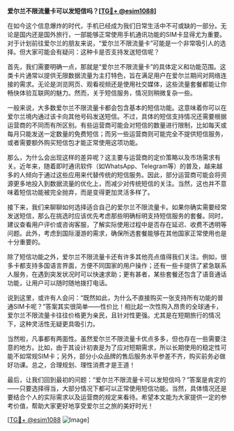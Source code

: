 **爱尔兰不限流量卡可以发短信吗？[[TG💪+ @esim1088](https://t.me/s/esim1088)]**

在如今这个信息爆炸的时代，手机已经成为我们日常生活中不可或缺的一部分。无论是国内还是国外旅行，一部能够正常使用手机通讯功能的SIM卡显得尤为重要。对于计划前往爱尔兰的朋友来说，“爱尔兰不限流量卡”可能是一个非常吸引人的选择。但大家可能会有疑问：这种卡是否支持发送短信呢？

首先，我们需要明确一点，那就是“爱尔兰不限流量卡”的具体定义和功能范围。这类卡片通常以提供无限数据流量为主打特色，旨在满足用户在爱尔兰期间对网络连接的需求。无论是浏览网页、观看视频还是使用社交媒体，这些流量套餐都能让你畅快体验互联网的魅力。然而，关于短信服务，情况则稍微复杂一些。

一般来说，大多数爱尔兰不限流量卡都会包含基本的短信功能。这意味着你可以在爱尔兰境内通过该卡向其他号码发送短信。不过，具体的短信支持情况还需要根据运营商的不同而有所区别。有些运营商可能会对短信的数量进行限制，比如每天或每月只能发送一定数量的免费短信；而另一些运营商则可能完全不提供短信服务，或者需要额外购买短信包才能正常使用这项功能。

那么，为什么会出现这样的差异呢？这主要与运营商的定价策略以及市场需求有关。近年来，随着即时通讯软件（如WhatsApp、Telegram等）的普及，越来越多的人倾向于通过这些应用来代替传统的短信服务。因此，部分运营商可能会将资源更多地投入到数据流量的优化上，而减少对传统短信的关注。当然，这也并不意味着短信功能被完全抛弃，而是变得更加灵活多样了。

接下来，我们来聊聊如何选择适合自己的爱尔兰不限流量卡。如果你确实需要经常发送短信，那么在挑选时应该优先考虑那些明确标明支持短信服务的套餐。同时，建议查看用户评价或咨询客服，了解实际使用过程中是否存在延迟、收费不透明等问题。此外，考虑到国际漫游的需求，确保所选套餐能够在其他国家正常使用也是十分重要的。

除了短信功能之外，爱尔兰不限流量卡还有许多其他亮点值得我们关注。例如，很多卡都支持多国语言界面，方便不同国家的用户操作；还有一些卡提供了紧急联系人服务，在遇到突发状况时可以快速求助；更有甚者，某些套餐还包含了语音通话功能，让用户可以随时随地拨打电话。

说到这里，或许有人会问：“既然如此，为什么不直接购买一张支持所有功能的普通SIM卡呢？”答案其实很简单——性价比！相比起一次性购入昂贵的全球通卡，爱尔兰不限流量卡往往价格更为亲民，且针对性更强。尤其是在短期旅行的情况下，这种灵活性无疑更具吸引力。

当然啦，凡事都有两面性。虽然爱尔兰不限流量卡优点多多，但也存在一些需要注意的地方。比如，由于其设计初衷是为了应对短期需求，所以长期使用的稳定性可能不如常规SIM卡；另外，部分小众品牌的售后服务水平参差不齐，购买前务必做好功课。总之，合理规划、理性消费才是王道！

最后，让我们回到最初的问题：“爱尔兰不限流量卡可以发短信吗？”答案是肯定的——只要选择得当，大部分情况下都可以正常使用短信功能。当然，具体情况还是要结合个人的实际需求以及运营商的规定来看待。希望本文能为大家提供一定的参考价值，帮助大家更好地享受爱尔兰之旅的美好时光！

[[TG💪+ @esim1088](https://t.me/s/esim1088) ![Image](https://i.postimg.cc/4NQfJmqS/Snipaste-2025-05-13-00-14-12.png)]